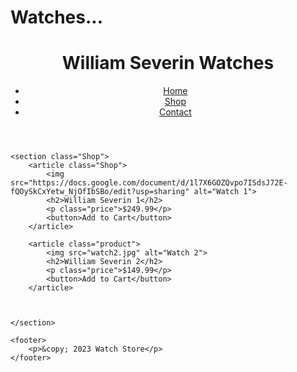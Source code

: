 # Watches...
<!DOCTYPE html>
<html lang="en">
<head>
    <meta charset="UTF-8">
    <meta name="viewport" content="width=device-width, initial-scale=1.0">
    <link rel="stylesheet" href="styles.css"> <!-- Link to your CSS file for styling -->
</head>
<body>
    <header>
        <h1>William Severin Watches</h1>
        <nav>
            <ul>
                <li><a href="#">Home</a></li>
                <li><a href="#">Shop</a></li>
                <li><a href="#">Contact</a></li>
            </ul>
        </nav>
    </header>

    <section class="Shop">
        <article class="Shop">
            <img src="https://docs.google.com/document/d/1l7X6GOZQvpo7ISdsJ72E-fQOySkCxYetw_NjOfIbSBo/edit?usp=sharing" alt="Watch 1">
            <h2>William Severin 1</h2>
            <p class="price">$249.99</p>
            <button>Add to Cart</button>
        </article>

        <article class="product">
            <img src="watch2.jpg" alt="Watch 2">
            <h2>William Severin 2</h2>
            <p class="price">$149.99</p>
            <button>Add to Cart</button>
        </article>

      

    </section>

    <footer>
        <p>&copy; 2023 Watch Store</p>
    </footer>
</body>
</html>

